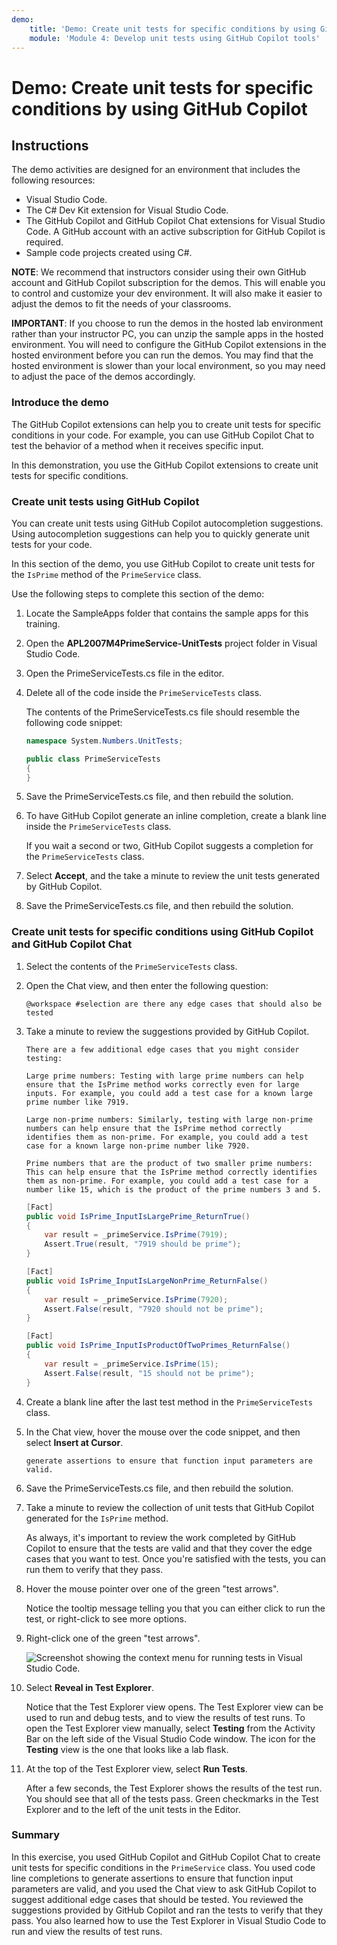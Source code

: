 ```yaml
---
demo:
    title: 'Demo: Create unit tests for specific conditions by using GitHub Copilot'
    module: 'Module 4: Develop unit tests using GitHub Copilot tools'
---
```


# Demo: Create unit tests for specific conditions by using GitHub Copilot

## Instructions

The demo activities are designed for an environment that includes the following resources:

- Visual Studio Code.
- The C# Dev Kit extension for Visual Studio Code.
- The GitHub Copilot and GitHub Copilot Chat extensions for Visual Studio Code. A GitHub account with an active subscription for GitHub Copilot is required.
- Sample code projects created using C#.

**NOTE**: We recommend that instructors consider using their own GitHub account and GitHub Copilot subscription for the demos. This will enable you to control and customize your dev environment. It will also make it easier to adjust the demos to fit the needs of your classrooms.

**IMPORTANT**: If you choose to run the demos in the hosted lab environment rather than your instructor PC, you can unzip the sample apps in the hosted environment. You will need to configure the GitHub Copilot extensions in the hosted environment before you can run the demos. You may find that the hosted environment is slower than your local environment, so you may need to adjust the pace of the demos accordingly.

### Introduce the demo

The GitHub Copilot extensions can help you to create unit tests for specific conditions in your code. For example, you can use GitHub Copilot Chat to test the behavior of a method when it receives specific input.

In this demonstration, you use the GitHub Copilot extensions to create unit tests for specific conditions.

### Create unit tests using GitHub Copilot

You can create unit tests using GitHub Copilot autocompletion suggestions. Using autocompletion suggestions can help you to quickly generate unit tests for your code.

In this section of the demo, you use GitHub Copilot to create unit tests for the `IsPrime` method of the `PrimeService` class.

Use the following steps to complete this section of the demo:

1. Locate the SampleApps folder that contains the sample apps for this training.

1. Open the **APL2007M4PrimeService-UnitTests** project folder in Visual Studio Code.

1. Open the PrimeServiceTests.cs file in the editor.

1. Delete all of the code inside the `PrimeServiceTests` class.

    The contents of the PrimeServiceTests.cs file should resemble the following code snippet:

    ```csharp
    namespace System.Numbers.UnitTests;
    
    public class PrimeServiceTests
    {
    }
    ```

1. Save the PrimeServiceTests.cs file, and then rebuild the solution.

1. To have GitHub Copilot generate an inline completion, create a blank line inside the `PrimeServiceTests` class.

    If you wait a second or two, GitHub Copilot suggests a completion for the `PrimeServiceTests` class.

1. Select **Accept**, and the take a minute to review the unit tests generated by GitHub Copilot.

1. Save the PrimeServiceTests.cs file, and then rebuild the solution.

### Create unit tests for specific conditions using GitHub Copilot and GitHub Copilot Chat

1. Select the contents of the `PrimeServiceTests` class.

1. Open the Chat view, and then enter the following question:

    ```plaintext
    @workspace #selection are there any edge cases that should also be tested 
    ```

1. Take a minute to review the suggestions provided by GitHub Copilot.

    ```plaintext
    There are a few additional edge cases that you might consider testing:

    Large prime numbers: Testing with large prime numbers can help ensure that the IsPrime method works correctly even for large inputs. For example, you could add a test case for a known large prime number like 7919.

    Large non-prime numbers: Similarly, testing with large non-prime numbers can help ensure that the IsPrime method correctly identifies them as non-prime. For example, you could add a test case for a known large non-prime number like 7920.

    Prime numbers that are the product of two smaller prime numbers: This can help ensure that the IsPrime method correctly identifies them as non-prime. For example, you could add a test case for a number like 15, which is the product of the prime numbers 3 and 5.
    ```

    ```csharp
    [Fact]
    public void IsPrime_InputIsLargePrime_ReturnTrue()
    {
        var result = _primeService.IsPrime(7919);
        Assert.True(result, "7919 should be prime");
    }
    
    [Fact]
    public void IsPrime_InputIsLargeNonPrime_ReturnFalse()
    {
        var result = _primeService.IsPrime(7920);
        Assert.False(result, "7920 should not be prime");
    }
    
    [Fact]
    public void IsPrime_InputIsProductOfTwoPrimes_ReturnFalse()
    {
        var result = _primeService.IsPrime(15);
        Assert.False(result, "15 should not be prime");
    }
    ```

1. Create a blank line after the last test method in the `PrimeServiceTests` class.

1. In the Chat view, hover the mouse over the code snippet, and then select **Insert at Cursor**.

    ```plaintext
    generate assertions to ensure that function input parameters are valid.
    ```

1. Save the PrimeServiceTests.cs file, and then rebuild the solution.

1. Take a minute to review the collection of unit tests that GitHub Copilot generated for the `IsPrime` method.

    As always, it's important to review the work completed by GitHub Copilot to ensure that the tests are valid and that they cover the edge cases that you want to test. Once you're satisfied with the tests, you can run them to verify that they pass.

1. Hover the mouse pointer over one of the green "test arrows".

    Notice the tooltip message telling you that you can either click to run the test, or right-click to see more options.

1. Right-click one of the green "test arrows".

    ![Screenshot showing the context menu for running tests in Visual Studio Code.](../media/unit-test-visual-studio-code-test-options.png)

1. Select **Reveal in Test Explorer**.

    Notice that the Test Explorer view opens. The Test Explorer view can be used to run and debug tests, and to view the results of test runs. To open the Test Explorer view manually, select **Testing** from the Activity Bar on the left side of the Visual Studio Code window. The icon for the **Testing** view is the one that looks like a lab flask.

1. At the top of the Test Explorer view, select **Run Tests**.

    After a few seconds, the Test Explorer shows the results of the test run. You should see that all of the tests pass. Green checkmarks in the Test Explorer and to the left of the unit tests in the Editor.

### Summary

In this exercise, you used GitHub Copilot and GitHub Copilot Chat to create unit tests for specific conditions in the `PrimeService` class. You used code line completions to generate assertions to ensure that function input parameters are valid, and you used the Chat view to ask GitHub Copilot to suggest additional edge cases that should be tested. You reviewed the suggestions provided by GitHub Copilot and ran the tests to verify that they pass. You also learned how to use the Test Explorer in Visual Studio Code to run and view the results of test runs.
